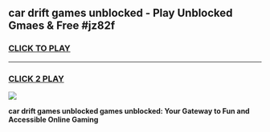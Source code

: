 
## car drift games unblocked - Play Unblocked Gmaes & Free #jz82f
<h3>
<a href="https://news.freeplayer.one?title=car_drift_games_unblocked&ref=24F">CLICK TO PLAY</a></h3>
<hr>

<h3>
<a href="https://news.freeplayer.one?title=car_drift_games_unblocked&ref=24F">CLICK 2 PLAY</a>
  
</h3>

<a href="https://news.freeplayer.one?title=car_drift_games_unblocked&ref=24F/"><img src="https://clearcache.store/games.png"></a>


**car drift games unblocked games unblocked: Your Gateway to Fun and Accessible Online Gaming**
